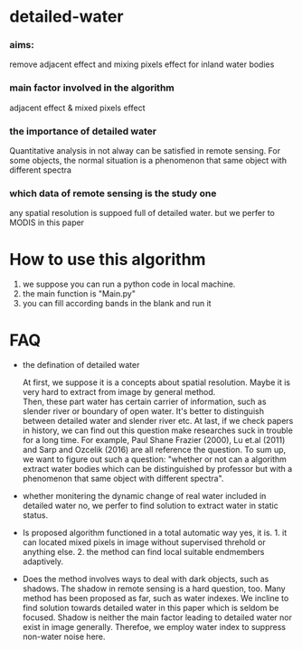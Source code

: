 # detailed-water
### aims:   
remove adjacent effect and mixing pixels effect for inland water bodies  
### main factor involved in the algorithm  
adjacent effect & mixed pixels effect  
### the importance of detailed water  
Quantitative analysis in not alway can be satisfied in remote sensing. For some objects, the normal situation is a phenomenon that same object with different spectra  
### which data of remote sensing is the study one  
any spatial resolution is suppoed full of detailed water. but we perfer to MODIS in this paper


# How to use this algorithm  
1. we suppose you can run a python code in local machine.
2. the main function is "Main.py"
3. you can fill according bands in the blank and run it




# FAQ
* the defination of detailed water   
    
    At first, we suppose it is a concepts about spatial resolution. Maybe it is very hard to extract from image by general method.  
    Then, these part water has certain carrier of information, such as slender river or boundary of open water. It's better to distinguish between detailed water and slender river etc.
    At last, if we check papers in history, we can find out this question make researches suck in trouble for a long time. For example, Paul Shane Frazier (2000), Lu et.al (2011) and Sarp and Ozcelik (2016) are all reference the question.
    To sum up, we want to figure out such a question: "whether or not can a algorithm extract water bodies which can be distinguished by professor but with a phenomenon that same object with different spectra".
    
* whether monitering the dynamic change of real water included in detailed water
    no, we perfer to find solution to extract water in static status.

* Is proposed algorithm functioned in a total automatic way
    yes, it is. 1. it can located mixed pixels in image without supervised threhold or anything else. 2. the method can find local suitable endmembers adaptively.
    
* Does the method involves ways to deal with dark objects, such as shadows.
    The shadow in remote sensing is a hard question, too. Many method has been proposed as far, such as water indexes. We incline to find solution towards detailed water in this paper which is seldom be focused. Shadow is neither the main factor leading to detailed water nor exist in image generally. Therefoe, we employ water index to suppress non-water noise here.
    

